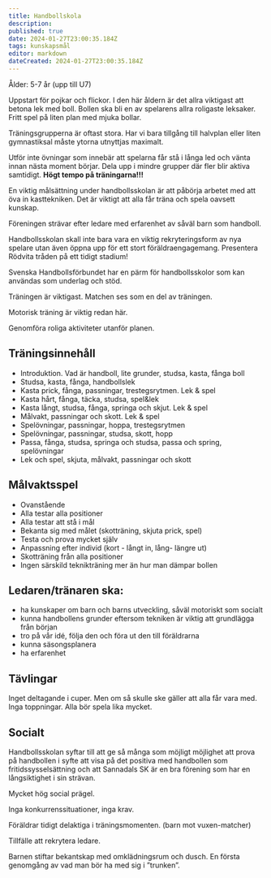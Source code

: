 ```yaml
---
title: Handbollskola
description: 
published: true
date: 2024-01-27T23:00:35.184Z
tags: kunskapsmål
editor: markdown
dateCreated: 2024-01-27T23:00:35.184Z
---
```


Ålder: 5-7 år (upp till U7)

Uppstart för pojkar och flickor. I den här åldern är det allra viktigast att betona lek med boll. Bollen ska bli en av spelarens allra roligaste leksaker. Fritt spel på liten plan med mjuka bollar.

Träningsgrupperna är oftast stora. Har vi bara tillgång till halvplan eller liten gymnastiksal måste ytorna utnyttjas maximalt.

Utför inte övningar som innebär att spelarna får stå i långa led och vänta innan nästa moment börjar. Dela upp i mindre grupper där fler blir aktiva samtidigt. **Högt tempo på träningarna!!!**

En viktig målsättning under handbollsskolan är att påbörja arbetet med att öva in kasttekniken. Det är viktigt att alla får träna och spela oavsett kunskap.

Föreningen strävar efter ledare med erfarenhet av såväl barn som handboll.

Handbollsskolan skall inte bara vara en viktig rekryteringsform av nya spelare utan även öppna upp för ett stort föräldraengagemang. Presentera Rödvita tråden på ett tidigt stadium!

Svenska Handbollsförbundet har en pärm för handbollsskolor som kan användas som underlag och stöd.

Träningen är viktigast. Matchen ses som en del av träningen.

Motorisk träning är viktig redan här. 

Genomföra roliga aktiviteter utanför planen.

## Träningsinnehåll
* Introduktion. Vad är handboll, lite grunder, studsa, kasta, fånga boll
* Studsa, kasta, fånga, handbollslek
* Kasta prick, fånga, passningar, trestegsrytmen. Lek & spel 
* Kasta hårt, fånga, täcka, studsa, spel&lek 
* Kasta långt, studsa, fånga, springa och skjut. Lek & spel
* Målvakt, passningar och skott. Lek & spel
* Spelövningar, passningar, hoppa, trestegsrytmen
* Spelövningar, passningar, studsa, skott, hopp
* Passa, fånga, studsa, springa och studsa, passa och spring, spelövningar
* Lek och spel, skjuta, målvakt, passningar och skott

## Målvaktsspel
* Ovanstående
* Alla testar alla positioner
* Alla testar att stå i mål
* Bekanta sig med målet (skotträning, skjuta prick, spel)
* Testa och prova mycket själv
* Anpassning efter individ (kort - långt in, lång-  längre ut)
* Skotträning från alla positioner
* Ingen särskild teknikträning mer än hur man dämpar bollen

## Ledaren/tränaren ska:
* ha kunskaper om barn och barns utveckling, såväl motoriskt som socialt 
* kunna handbollens grunder eftersom tekniken är viktig att grundlägga från början 
* tro på vår idé, följa den och föra ut den till föräldrarna 
* kunna säsongsplanera 
* ha erfarenhet 

 ## Tävlingar
Inget deltagande i cuper. Men om så skulle ske gäller att alla får vara med. Inga toppningar. Alla bör spela lika mycket. 

## Socialt
Handbollsskolan syftar till att ge så många som möjligt möjlighet att prova på handbollen i syfte att visa på det positiva med handbollen som fritidssysselsättning och att Sannadals SK är en bra förening som har en långsiktighet i sin strävan.

Mycket hög social prägel.

Inga konkurrenssituationer, inga krav.

Föräldrar tidigt delaktiga i träningsmomenten. (barn mot vuxen-matcher)

Tillfälle att rekrytera ledare.

Barnen stiftar bekantskap med omklädningsrum och dusch. En första genomgång av vad man bör ha med sig i ”trunken”.
